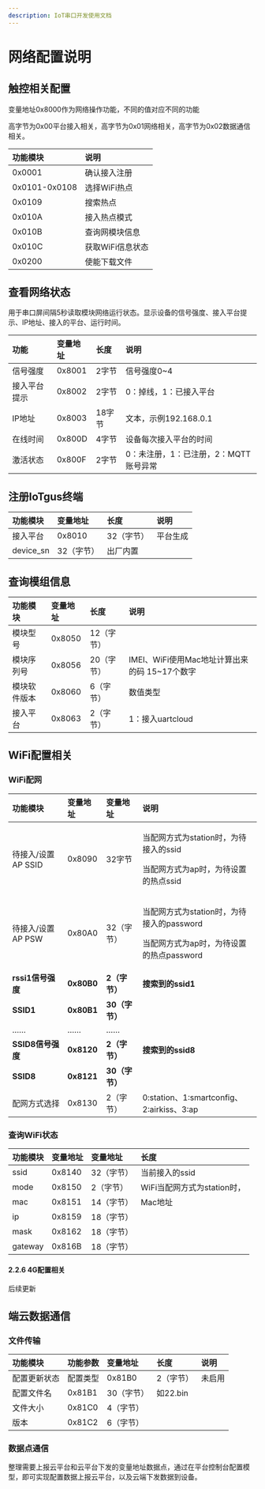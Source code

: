 ```yaml
---
description: IoT串口开发使用文档
---
```


# 网络配置说明

## 触控相关配置

变量地址0x8000作为网络操作功能，不同的值对应不同的功能

高字节为0x00平台接入相关，高字节为0x01网络相关，高字节为0x02数据通信相关。

| **功能模块** | **说明** |
| :--- | :--- |
|  0x0001 | 确认接入注册 |
| 0x0101-0x0108 | 选择WiFi热点 |
| 0x0109 | 搜索热点 |
| 0x010A | 接入热点模式 |
| 0x010B | 查询网模块信息 |
| 0x010C | 获取WiFi信息状态 |
| 0x0200 | 使能下载文件 |

## 查看网络状态

用于串口屏间隔5秒读取模块网络运行状态。显示设备的信号强度、接入平台提示、IP地址、接入的平台、运行时间。

| **功能** | **变量地址** | **长度** | **说明** |
| :--- | :--- | :--- | :--- |
| 信号强度 | 0x8001 | 2字节 | 信号强度0~4 |
| 接入平台提示 | 0x8002 | 2字节 | 0：掉线，1：已接入平台 |
| IP地址 | 0x8003 | 18字节 | 文本，示例192.168.0.1 |
| 在线时间 | 0x800D | 4字节 | 设备每次接入平台的时间 |
| 激活状态 | 0x800F | 2字节 | 0：未注册，1：已注册，2：MQTT账号异常 |

## 注册IoTgus终端

| **功能模块** | **变量地址** | **长度** | **说明** |
| :--- | :--- | :--- | :--- |
| 接入平台 | 0x8010 | 32（字节） | 平台生成 |
| device\_sn | 32（字节） | 出厂内置 |  |

## 查询模组信息

| **功能模块** | 变量地址 | 长度 | 说明 |
| :--- | :--- | :--- | :--- |
| 模块型号 | 0x8050 | 12（字节） |  |
| 模块序列号 | 0x8056 | 20（字节） | IMEI、WiFi使用Mac地址计算出来的码 15~17个数字 |
| 模块软件版本 | 0x8060 | 6（字节） | 数值类型 |
| 接入平台 | 0x8063 | 2（字节） | 1：接入uartcloud |

## WiFi配置相关

### WiFi配网

<table>
  <thead>
    <tr>
      <th style="text-align:left"><b>&#x529F;&#x80FD;&#x6A21;&#x5757;</b>
      </th>
      <th style="text-align:left">&#x53D8;&#x91CF;&#x5730;&#x5740;</th>
      <th style="text-align:left"><b>&#x53D8;&#x91CF;&#x5730;&#x5740;</b>
      </th>
      <th style="text-align:left">&#x8BF4;&#x660E;</th>
    </tr>
  </thead>
  <tbody>
    <tr>
      <td style="text-align:left">
        <p></p>
        <p>&#x5F85;&#x63A5;&#x5165;/&#x8BBE;&#x7F6E;AP SSID</p>
      </td>
      <td style="text-align:left">0x8090</td>
      <td style="text-align:left">32&#x5B57;&#x8282;</td>
      <td style="text-align:left">
        <p>&#x5F53;&#x914D;&#x7F51;&#x65B9;&#x5F0F;&#x4E3A;station&#x65F6;&#xFF0C;&#x4E3A;&#x5F85;&#x63A5;&#x5165;&#x7684;ssid</p>
        <p>&#x5F53;&#x914D;&#x7F51;&#x65B9;&#x5F0F;&#x4E3A;ap&#x65F6;&#xFF0C;&#x4E3A;&#x5F85;&#x8BBE;&#x7F6E;&#x7684;&#x70ED;&#x70B9;ssid</p>
      </td>
    </tr>
    <tr>
      <td style="text-align:left">&#x5F85;&#x63A5;&#x5165;/&#x8BBE;&#x7F6E;AP PSW</td>
      <td style="text-align:left">0x80A0</td>
      <td style="text-align:left">32&#xFF08;&#x5B57;&#x8282;&#xFF09;</td>
      <td style="text-align:left">
        <p>&#x5F53;&#x914D;&#x7F51;&#x65B9;&#x5F0F;&#x4E3A;station&#x65F6;&#xFF0C;&#x4E3A;&#x5F85;&#x63A5;&#x5165;&#x7684;password</p>
        <p>&#x5F53;&#x914D;&#x7F51;&#x65B9;&#x5F0F;&#x4E3A;ap&#x65F6;&#xFF0C;&#x4E3A;&#x5F85;&#x8BBE;&#x7F6E;&#x7684;&#x70ED;&#x70B9;password</p>
      </td>
    </tr>
    <tr>
      <td style="text-align:left"><b>rssi1&#x4FE1;&#x53F7;&#x5F3A;&#x5EA6;</b>
      </td>
      <td style="text-align:left"><b>0x80B0</b>
      </td>
      <td style="text-align:left"><b>2&#xFF08;&#x5B57;&#x8282;&#xFF09;</b>
      </td>
      <td style="text-align:left"><b>&#x641C;&#x7D22;&#x5230;&#x7684;ssid1</b>
      </td>
    </tr>
    <tr>
      <td style="text-align:left"><b>SSID1</b>
      </td>
      <td style="text-align:left"><b>0x80B1</b>
      </td>
      <td style="text-align:left"><b>30&#xFF08;&#x5B57;&#x8282;&#xFF09;</b>
      </td>
      <td style="text-align:left"></td>
    </tr>
    <tr>
      <td style="text-align:left">&#x2026;&#x2026;</td>
      <td style="text-align:left">&#x2026;&#x2026;</td>
      <td style="text-align:left">&#x2026;&#x2026;</td>
      <td style="text-align:left"></td>
    </tr>
    <tr>
      <td style="text-align:left"><b>SSID8&#x4FE1;&#x53F7;&#x5F3A;&#x5EA6;</b>
      </td>
      <td style="text-align:left"><b>0x8120</b>
      </td>
      <td style="text-align:left"><b>2&#xFF08;&#x5B57;&#x8282;&#xFF09;</b>
      </td>
      <td style="text-align:left"><b>&#x641C;&#x7D22;&#x5230;&#x7684;ssid8</b>
      </td>
    </tr>
    <tr>
      <td style="text-align:left"><b>SSID8</b>
      </td>
      <td style="text-align:left"><b>0x8121</b>
      </td>
      <td style="text-align:left"><b>30&#xFF08;&#x5B57;&#x8282;&#xFF09;</b>
      </td>
      <td style="text-align:left"></td>
    </tr>
    <tr>
      <td style="text-align:left">&#x914D;&#x7F51;&#x65B9;&#x5F0F;&#x9009;&#x62E9;</td>
      <td style="text-align:left">0x8130</td>
      <td style="text-align:left">2&#xFF08;&#x5B57;&#x8282;&#xFF09;</td>
      <td style="text-align:left">0:station&#x3001;1:smartconfig&#x3001;2:airkiss&#x3001;3:ap</td>
    </tr>
  </tbody>
</table>

### **查询WiFi状态**

| **功能模块** | 变量地址 | **变量地址** | **长度** |
| :--- | :--- | :--- | :--- |
| ssid | 0x8140 | 32（字节） | 当前接入的ssid |
| mode | 0x8150 | 2（字节） | WiFi当配网方式为station时， |
| mac | 0x8151 | 14（字节） | Mac地址 |
| ip | 0x8159 | 18（字节） |  |
| mask | 0x8162 | 18（字节） |  |
| gateway | 0x816B | 18（字节） |  |

#### 2.2.6 4G配置相关 <a id="MtS00"></a>

后续更新

## 端云数据通信

### 文件传输

| **功能模块** | **功能参数** | **变量地址** | **长度** | **说明** |
| :--- | :--- | :--- | :--- | :--- |
| 配置更新状态 | 配置类型 | 0x81B0 | 2（字节） | 未启用 |
| 配置文件名 | 0x81B1 | 30（字节） | 如22.bin |  |
| 文件大小  | 0x81C0 | 4（字节） |  |  |
| 版本 | 0x81C2 | 6（字节） |  |  |

### 数据点通信

整理需要上报云平台和云平台下发的变量地址数据点，通过在平台控制台配置模型，即可实现配置数据上报云平台，以及云端下发数据到设备。

